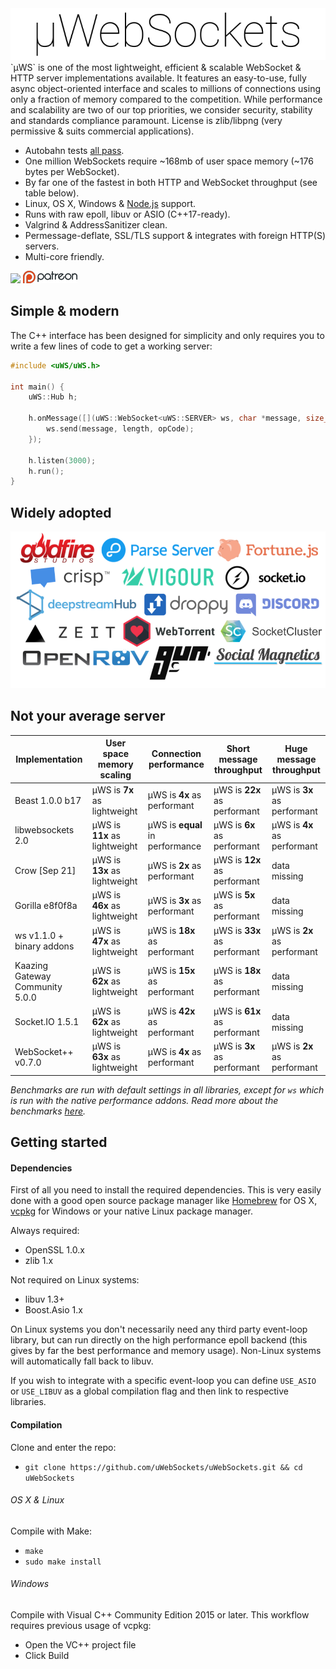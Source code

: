 <div align="center"><img src="misc/images/logo.png"/></div>
`µWS` is one of the most lightweight, efficient & scalable WebSocket & HTTP server implementations available. It features an easy-to-use, fully async object-oriented interface and scales to millions of connections using only a fraction of memory compared to the competition. While performance and scalability are two of our top priorities, we consider security, stability and standards compliance paramount. License is zlib/libpng (very permissive & suits commercial applications).

* Autobahn tests [all pass](http://htmlpreview.github.io/?https://github.com/uWebSockets/uWebSockets/blob/master/misc/autobahn/index.html).
* One million WebSockets require ~168mb of user space memory (~176 bytes per WebSocket).
* By far one of the fastest in both HTTP and WebSocket throughput (see table below).
* Linux, OS X, Windows & [Node.js](nodejs) support.
* Runs with raw epoll, libuv or ASIO (C++17-ready).
* Valgrind & AddressSanitizer clean.
* Permessage-deflate, SSL/TLS support & integrates with foreign HTTP(S) servers.
* Multi-core friendly.

[![](https://api.travis-ci.org/uWebSockets/uWebSockets.svg?branch=master)](https://travis-ci.org/uWebSockets/uWebSockets) [![](misc/images/patreon.png)](https://www.patreon.com/uWebSockets)

## Simple & modern
The C++ interface has been designed for simplicity and only requires you to write a few lines of code to get a working server:
```c++
#include <uWS/uWS.h>

int main() {
    uWS::Hub h;

    h.onMessage([](uWS::WebSocket<uWS::SERVER> ws, char *message, size_t length, uWS::OpCode opCode) {
        ws.send(message, length, opCode);
    });

    h.listen(3000);
    h.run();
}
```

## Widely adopted
<div align="center"><img src="misc/images/builtwithuws.png"/></div>

## Not your average server
Implementation | User space memory scaling | Connection performance | Short message throughput | Huge message throughput
--- | --- | --- | --- | ---
Beast 1.0.0 b17 | µWS is **7x** as lightweight | µWS is **4x** as performant | µWS is **22x** as performant | µWS is **3x** as performant
libwebsockets 2.0 | µWS is **11x** as lightweight | µWS is **equal** in performance | µWS is **6x** as performant | µWS is **4x** as performant
Crow [Sep 21] | µWS is **13x** as lightweight | µWS is **2x** as performant | µWS is **12x** as performant | data missing
Gorilla e8f0f8a | µWS is **46x** as lightweight | µWS is **3x** as performant | µWS is **5x** as performant | data missing
ws v1.1.0 + binary addons | µWS is **47x** as lightweight | µWS is **18x** as performant | µWS is **33x** as performant | µWS is **2x** as performant
Kaazing Gateway Community 5.0.0 | µWS is **62x** as lightweight | µWS is **15x** as performant | µWS is **18x** as performant | data missing
Socket.IO 1.5.1 | µWS is **62x** as lightweight | µWS is **42x** as performant | µWS is **61x** as performant | data missing
WebSocket++ v0.7.0 | µWS is **63x** as lightweight | µWS is **4x** as performant | µWS is **3x** as performant | µWS is **2x** as performant

*Benchmarks are run with default settings in all libraries, except for `ws` which is run with the native performance addons. Read more about the benchmarks [here](benchmarks).*

## Getting started
#### Dependencies
First of all you need to install the required dependencies. This is very easily done with a good open source package manager like [Homebrew](http://brew.sh) for OS X, [vcpkg](https://github.com/Microsoft/vcpkg) for Windows or your native Linux package manager.

Always required:
* OpenSSL 1.0.x
* zlib 1.x

Not required on Linux systems:
* libuv 1.3+
* Boost.Asio 1.x

On Linux systems you don't necessarily need any third party event-loop library, but can run directly on the high performance epoll backend (this gives by far the best performance and memory usage). Non-Linux systems will automatically fall back to libuv.

If you wish to integrate with a specific event-loop you can define `USE_ASIO` or `USE_LIBUV` as a global compilation flag and then link to respective libraries.

#### Compilation
Clone and enter the repo:
* `git clone https://github.com/uWebSockets/uWebSockets.git && cd uWebSockets`

###### OS X & Linux
Compile with Make:
* `make`
* `sudo make install`

###### Windows
Compile with Visual C++ Community Edition 2015 or later. This workflow requires previous usage of vcpkg:
* Open the VC++ project file
* Click Build
